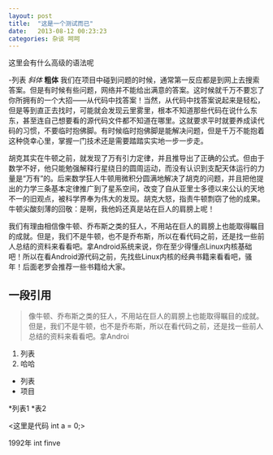 ```yaml
---
layout: post
title:  "这是一个测试而已"
date:   2013-08-12 00:23:23
categories: 杂谈 呵呵
---
```


这里会有什么高级的语法呢

-列表
*斜体* **粗体**
 我们在项目中碰到问题的时候，通常第一反应都是到网上去搜索答案。但是有时候有些问题，网络并不能给出满意的答案。这时候就千万不要忘了你所拥有的一个大招——从代码中找答案！当然，从代码中找答案说起来是轻松，但是等到直正去找时，可能就会发现云里雾里，根本不知道那些代码在说什么东东，甚至连自己想要看的源代码文件都不知道在哪里。这就要求平时就要养成读代码的习惯，不要临时抱佛脚。有时候临时抱佛脚是能解决问题，但是千万不能抱着这种侥幸心里，掌握一门技术还是需要踏踏实实地一步一步走。

胡克其实在牛顿之前，就发现了万有引力定律，并且推导出了正确的公式。但由于数学不好，他只能勉强解释行星绕日的圆周运动，而没有认识到支配天体运行的力量是“万有”的。后来数学狂人牛顿用微积分圆满地解决了胡克的问题，并且把他提出的力学三条基本定律推广到了星系空间，改变了自从亚里士多德以来公认的天地不一的旧观点，被科学界奉为伟大的发现。胡克大怒，指责牛顿剽窃了他的成果。牛顿尖酸刻薄的回敬：是啊，我他妈还真是站在巨人的肩膀上呢！

我们有理由相信像牛顿、乔布斯之类的狂人，不用站在巨人的肩膀上也能取得瞩目的成就。但是，我们不是牛顿，也不是乔布斯，所以在看代码之前，还是找一些前人总结的资料来看看吧。拿Android系统来说，你在至少得懂点Linux内核基础吧！所以在看Android源代码之前，先找些Linux内核的经典书籍来看看吧，骚年！后面老罗会推荐一些书籍给大家。

一段引用
------
>像牛顿、乔布斯之类的狂人，不用站在巨人的肩膀上也能取得瞩目的成就。但是，我们不是牛顿，也不是乔布斯，所以在看代码之前，还是找一些前人总结的资料来看看吧。拿Androi
1. 列表
2. 哈哈

* 列表
* 项目

*列表1
*表2

<这里是代码 int a = 0;>

1992年
    int finve






